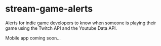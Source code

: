 # stream-game-alerts
Alerts for indie game developers to know when someone is playing their game using the Twitch API and the Youtube Data API.

Mobile app coming soon...
